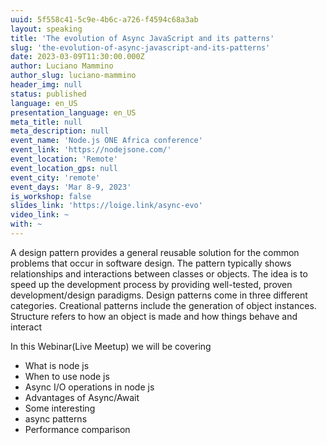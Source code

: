 ```yaml
---
uuid: 5f558c41-5c9e-4b6c-a726-f4594c68a3ab
layout: speaking
title: 'The evolution of Async JavaScript and its patterns'
slug: 'the-evolution-of-async-javascript-and-its-patterns'
date: 2023-03-09T11:30:00.000Z
author: Luciano Mammino
author_slug: luciano-mammino
header_img: null
status: published
language: en_US
presentation_language: en_US
meta_title: null
meta_description: null
event_name: 'Node.js ONE Africa conference'
event_link: 'https://nodejsone.com/'
event_location: 'Remote'
event_location_gps: null
event_city: 'remote'
event_days: 'Mar 8-9, 2023'
is_workshop: false
slides_link: 'https://loige.link/async-evo'
video_link: ~
with: ~
---
```


A design pattern provides a general reusable solution for the common problems that occur in software design. The pattern typically shows relationships and interactions between classes or objects. The idea is to speed up the development process by providing well-tested, proven development/design paradigms.
Design patterns come in three different categories. Creational patterns include the generation of object instances. Structure refers to how an object is made and how things behave and interact

In this Webinar(Live Meetup) we will be covering

- What is node js
- When to use node js
- Async I/O operations in node js
- Advantages of Async/Await
- Some interesting
- async patterns
- Performance comparison
